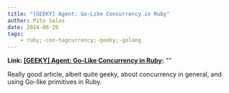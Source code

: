 ```yaml
---
title: "[GEEKY] Agent: Go-Like Concurrency in Ruby"
author: Pito Salas
date: 2014-06-26
tags:
    - ruby;-con-tagcurrency;-geeky;-golang
---
```


**Link: [[GEEKY] Agent: Go-Like Concurrency in Ruby](None):** ""



Really good article, albeit quite geeky, about concurrency in general, and
using Go-like primitives in Ruby.


